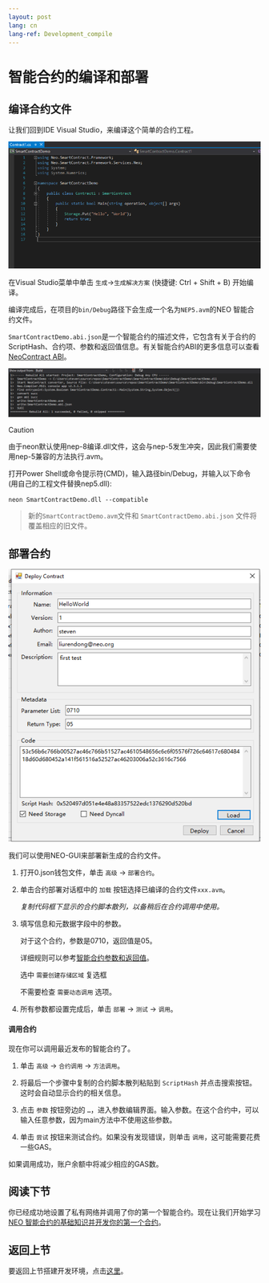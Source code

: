 ```yaml
---
layout: post
lang: cn
lang-ref: Development_compile
---
```


# 智能合约的编译和部署

## 编译合约文件

让我们回到IDE Visual Studio，来编译这个简单的合约工程。

 <p align="center">
  <img src="imgs/20190219-120735.png" />
 </p>


在Visual Studio菜单中单击 `生成`->`生成解决方案` (快捷键: Ctrl + Shift + B) 开始编译。

编译完成后，在项目的`bin/Debug`路径下会生成一个名为`NEP5.avm`的NEO 智能合约文件。

`SmartContractDemo.abi.json`是一个智能合约的描述文件，它包含有关于合约的ScriptHash、合约项、参数和返回值信息。有关智能合约ABI的更多信息可以查看[NeoContract ABI](https://github.com/neo-project/proposals/blob/master/nep-3.mediawiki)。

 <p align="center">
  <img src="imgs/20190219-140640.png" />
 </p>

 > [!Caution]
>
> 由于neon默认使用nep-8编译.dll文件，这会与nep-5发生冲突，因此我们需要使用nep-5兼容的方法执行.avm。
>
> 打开Power Shell或命令提示符(CMD)，输入路径bin/Debug，并输入以下命令 (用自己的工程文件替换nep5.dll):
>
> ```
> neon SmartContractDemo.dll --compatible
> ```

> 新的`SmartContractDemo.avm`文件和 `SmartContractDemo.abi.json` 文件将覆盖相应的旧文件。

## 部署合约

  <p align="center">
  <img src="imgs/20190219-140958.png" />
 </p>

 我们可以使用NEO-GUI来部署新生成的合约文件。

1. 打开0.json钱包文件，单击 `高级` -> `部署合约`。

2. 单击合约部署对话框中的 `加载` 按钮选择已编译的合约文件`xxx.avm`。

	*复制代码框下显示的合约脚本散列，以备稍后在合约调用中使用。*

3. 填写信息和元数据字段中的参数。

	对于这个合约，参数是0710，返回值是05。

	详细规则可以参考[智能合约参数和返回值](http://docs.neo.org/zh-cn/sc/Parameter.html)。

	选中 `需要创建存储区域` 复选框

	不需要检查 `需要动态调用` 选项。

4. 所有参数都设置完成后，单击 `部署` -> `测试` -> `调用`。


#### 调用合约

现在你可以调用最近发布的智能合约了。

1. 单击 `高级` -> `合约调用` -> `方法调用`。
2. 将最后一个步骤中复制的合约脚本散列粘贴到 `ScriptHash` 并点击搜索按钮。这时会自动显示合约的相关信息。

3. 点击 `参数` 按钮旁边的 `…`，进入参数编辑界面。输入参数。在这个合约中，可以输入任意参数，因为main方法中不使用这些参数。

4. 单击 `尝试` 按钮来测试合约。如果没有发现错误，则单击 `调用`，这可能需要花费一些GAS。


如果调用成功，账户余额中将减少相应的GAS数。

## 阅读下节
你已经成功地设置了私有网络并调用了你的第一个智能合约。现在让我们开始学习[NEO 智能合约的基础知识并开发你的第一个合约](Smart_Contract_basics.md)。

## 返回上节

要返回上节搭建开发环境，点击[这里](Development_set_up.md)。